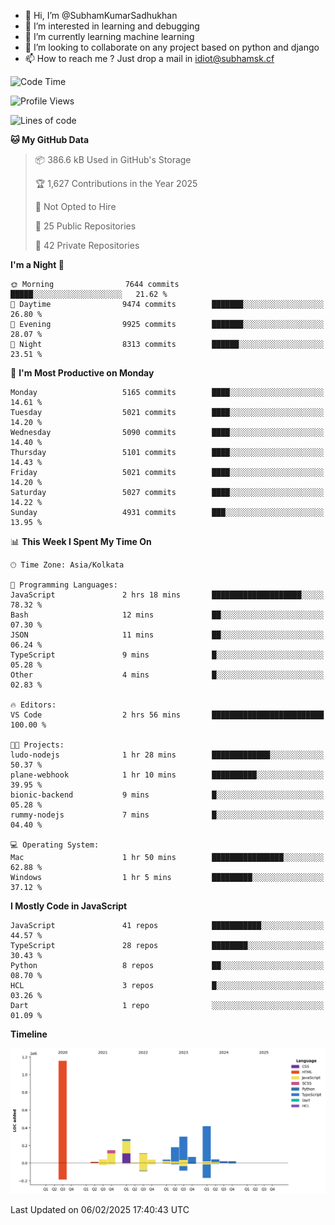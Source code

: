 - 👋 Hi, I’m @SubhamKumarSadhukhan
- 👀 I’m interested in learning and debugging
- 🌱 I’m currently learning machine learning
- 💞️ I’m looking to collaborate on any project based on python and django
- 📫 How to reach me ?
      Just drop a mail in idiot@subhamsk.cf

<!---
SubhamKumarSadhukhan/SubhamKumarSadhukhan is a ✨ special ✨ repository because its `README.md` (this file) appears on your GitHub profile.
You can click the Preview link to take a look at your changes.
--->


<!--START_SECTION:waka-->
![Code Time](http://img.shields.io/badge/Code%20Time-2%2C738%20hrs%2020%20mins-blue)

![Profile Views](http://img.shields.io/badge/Profile%20Views-0-blue)

![Lines of code](https://img.shields.io/badge/From%20Hello%20World%20I%27ve%20Written-2.8%20million%20lines%20of%20code-blue)

**🐱 My GitHub Data** 

> 📦 386.6 kB Used in GitHub's Storage 
 > 
> 🏆 1,627 Contributions in the Year 2025
 > 
> 🚫 Not Opted to Hire
 > 
> 📜 25 Public Repositories 
 > 
> 🔑 42 Private Repositories 
 > 
**I'm a Night 🦉** 

```text
🌞 Morning                7644 commits        █████░░░░░░░░░░░░░░░░░░░░   21.62 % 
🌆 Daytime                9474 commits        ███████░░░░░░░░░░░░░░░░░░   26.80 % 
🌃 Evening                9925 commits        ███████░░░░░░░░░░░░░░░░░░   28.07 % 
🌙 Night                  8313 commits        ██████░░░░░░░░░░░░░░░░░░░   23.51 % 
```
📅 **I'm Most Productive on Monday** 

```text
Monday                   5165 commits        ████░░░░░░░░░░░░░░░░░░░░░   14.61 % 
Tuesday                  5021 commits        ████░░░░░░░░░░░░░░░░░░░░░   14.20 % 
Wednesday                5090 commits        ████░░░░░░░░░░░░░░░░░░░░░   14.40 % 
Thursday                 5101 commits        ████░░░░░░░░░░░░░░░░░░░░░   14.43 % 
Friday                   5021 commits        ████░░░░░░░░░░░░░░░░░░░░░   14.20 % 
Saturday                 5027 commits        ████░░░░░░░░░░░░░░░░░░░░░   14.22 % 
Sunday                   4931 commits        ███░░░░░░░░░░░░░░░░░░░░░░   13.95 % 
```


📊 **This Week I Spent My Time On** 

```text
🕑︎ Time Zone: Asia/Kolkata

💬 Programming Languages: 
JavaScript               2 hrs 18 mins       ████████████████████░░░░░   78.32 % 
Bash                     12 mins             ██░░░░░░░░░░░░░░░░░░░░░░░   07.30 % 
JSON                     11 mins             ██░░░░░░░░░░░░░░░░░░░░░░░   06.24 % 
TypeScript               9 mins              █░░░░░░░░░░░░░░░░░░░░░░░░   05.28 % 
Other                    4 mins              █░░░░░░░░░░░░░░░░░░░░░░░░   02.83 % 

🔥 Editors: 
VS Code                  2 hrs 56 mins       █████████████████████████   100.00 % 

🐱‍💻 Projects: 
ludo-nodejs              1 hr 28 mins        █████████████░░░░░░░░░░░░   50.37 % 
plane-webhook            1 hr 10 mins        ██████████░░░░░░░░░░░░░░░   39.95 % 
bionic-backend           9 mins              █░░░░░░░░░░░░░░░░░░░░░░░░   05.28 % 
rummy-nodejs             7 mins              █░░░░░░░░░░░░░░░░░░░░░░░░   04.40 % 

💻 Operating System: 
Mac                      1 hr 50 mins        ████████████████░░░░░░░░░   62.88 % 
Windows                  1 hr 5 mins         █████████░░░░░░░░░░░░░░░░   37.12 % 
```

**I Mostly Code in JavaScript** 

```text
JavaScript               41 repos            ███████████░░░░░░░░░░░░░░   44.57 % 
TypeScript               28 repos            ████████░░░░░░░░░░░░░░░░░   30.43 % 
Python                   8 repos             ██░░░░░░░░░░░░░░░░░░░░░░░   08.70 % 
HCL                      3 repos             █░░░░░░░░░░░░░░░░░░░░░░░░   03.26 % 
Dart                     1 repo              ░░░░░░░░░░░░░░░░░░░░░░░░░   01.09 % 
```



**Timeline**

![Lines of Code chart](https://raw.githubusercontent.com/SubhamKumarSadhukhan/SubhamKumarSadhukhan/main/assets/bar_graph.png)


 Last Updated on 06/02/2025 17:40:43 UTC
<!--END_SECTION:waka-->
